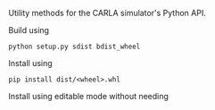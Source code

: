
Utility methods for the CARLA simulator's Python API.

Build using

```
python setup.py sdist bdist_wheel
```

Install using

```
pip install dist/<wheel>.whl
```

Install using editable mode without needing 